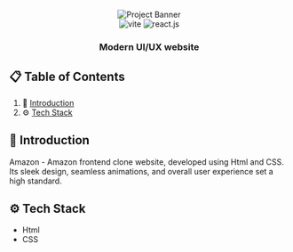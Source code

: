 <div align="center">
  <br />
    <img src="https://i.ibb.co/Bcj73JV/Screenshot-175.png" alt="Project Banner">
  <br />

  <div>
    <img src="https://img.shields.io/badge/-Html-black?style=for-the-badge&logoColor=white&logo=html&color=646CFF" alt="vite" />
    <img src="https://img.shields.io/badge/-CSS-black?style=for-the-badge&logoColor=white&logo=css&color=61DAFB" alt="react.js" />
  </div>

  <h3 align="center">Modern UI/UX website</h3>
</div>

## 📋 <a name="table">Table of Contents</a>

1. 🤖 [Introduction](#introduction)
2. ⚙️ [Tech Stack](#tech-stack)

## <a name="introduction">🤖 Introduction</a>

Amazon - Amazon frontend clone website, developed using Html and CSS. Its sleek design, seamless animations, and overall user experience set a high standard.
## <a name="tech-stack">⚙️ Tech Stack</a>

- Html
- CSS
